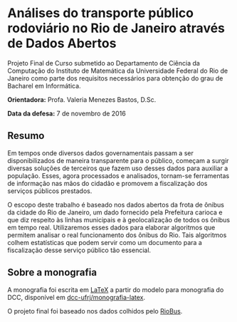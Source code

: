 # Análises do transporte público rodoviário no Rio de Janeiro através de Dados Abertos
Projeto Final de Curso submetido ao Departamento de Ciência da Computação do Instituto de Matemática da Universidade Federal do Rio de Janeiro como parte dos requisitos necessários para obtenção do grau de Bacharel em Informática.

**Orientadora:** Profa. Valeria Menezes Bastos, D.Sc.

**Data da defesa:** 7 de novembro de 2016


## Resumo
Em tempos onde diversos dados governamentais passam a ser disponibilizados de maneira transparente para o público, começam a surgir diversas soluções de terceiros que fazem uso desses dados para auxiliar a população. Esses, agora processados e analisados, tornam-se ferramentas de informação nas mãos do cidadão e promovem a fiscalização dos serviços públicos prestados.
O escopo deste trabalho é baseado nos dados abertos da frota de ônibus da cidade do Rio de Janeiro, um dado fornecido pela Prefeitura carioca e que diz respeito às linhas municipais e à geolocalização de todos os ônibus em tempo real. Utilizaremos esses dados para elaborar algoritmos que permitem analisar o real funcionamento dos ônibus do Rio. Tais algoritmos colhem estatísticas que podem servir como um documento para a fiscalização desse serviço público tão essencial.


## Sobre a monografia

A monografia foi escrita em [LaTeX](https://www.latex-project.org) a partir do modelo para monografia do DCC, disponível em [dcc-ufrj/monografia-latex](https://github.com/dcc-ufrj/monografia-latex).

O projeto final foi baseado nos dados colhidos pelo [RioBus](https://github.com/riobus/).